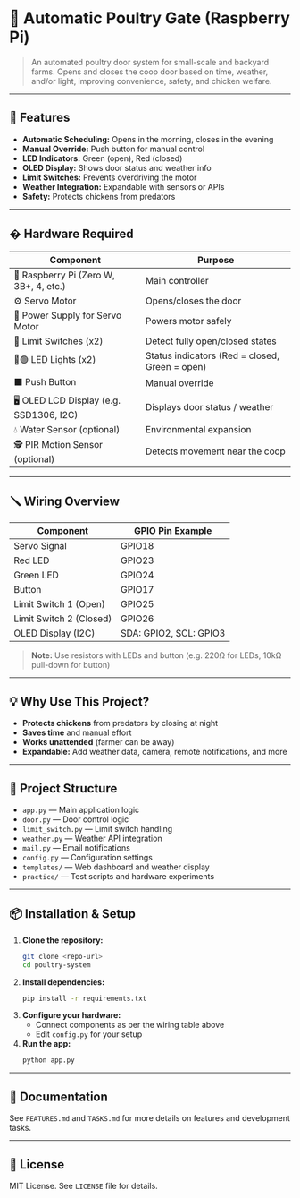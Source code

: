 
# 🐔 Automatic Poultry Gate (Raspberry Pi)

>An automated poultry door system for small-scale and backyard farms. Opens and closes the coop door based on time, weather, and/or light, improving convenience, safety, and chicken welfare.

---

## 🚀 Features

- **Automatic Scheduling:** Opens in the morning, closes in the evening
- **Manual Override:** Push button for manual control
- **LED Indicators:** Green (open), Red (closed)
- **OLED Display:** Shows door status and weather info
- **Limit Switches:** Prevents overdriving the motor
- **Weather Integration:** Expandable with sensors or APIs
- **Safety:** Protects chickens from predators

---

## �️ Hardware Required

| Component                                   | Purpose                                 |
|---------------------------------------------|-----------------------------------------|
| 🧠 Raspberry Pi (Zero W, 3B+, 4, etc.)      | Main controller                         |
| ⚙️ Servo Motor                              | Opens/closes the door                   |
| 🔋 Power Supply for Servo Motor             | Powers motor safely                     |
| 🔘 Limit Switches (x2)                      | Detect fully open/closed states         |
| 🔴🟢 LED Lights (x2)                         | Status indicators (Red = closed, Green = open) |
| ⬛ Push Button                              | Manual override                         |
| 🖥️ OLED LCD Display (e.g. SSD1306, I2C)     | Displays door status / weather          |
| 💧 Water Sensor (optional)                  | Environmental expansion                 |
| 🕵️ PIR Motion Sensor (optional)             | Detects movement near the coop          |

---

## 🪛 Wiring Overview

| Component              | GPIO Pin Example         |
|------------------------|-------------------------|
| Servo Signal           | GPIO18                  |
| Red LED                | GPIO23                  |
| Green LED              | GPIO24                  |
| Button                 | GPIO17                  |
| Limit Switch 1 (Open)  | GPIO25                  |
| Limit Switch 2 (Closed)| GPIO26                  |
| OLED Display (I2C)     | SDA: GPIO2, SCL: GPIO3  |

> **Note:** Use resistors with LEDs and button (e.g. 220Ω for LEDs, 10kΩ pull-down for button)

---

## 💡 Why Use This Project?

- **Protects chickens** from predators by closing at night
- **Saves time** and manual effort
- **Works unattended** (farmer can be away)
- **Expandable:** Add weather data, camera, remote notifications, and more

---

## 📂 Project Structure

- `app.py` — Main application logic
- `door.py` — Door control logic
- `limit_switch.py` — Limit switch handling
- `weather.py` — Weather API integration
- `mail.py` — Email notifications
- `config.py` — Configuration settings
- `templates/` — Web dashboard and weather display
- `practice/` — Test scripts and hardware experiments

---

## 📦 Installation & Setup

1. **Clone the repository:**
	```bash
	git clone <repo-url>
	cd poultry-system
	```
2. **Install dependencies:**
	```bash
	pip install -r requirements.txt
	```
3. **Configure your hardware:**
	- Connect components as per the wiring table above
	- Edit `config.py` for your setup
4. **Run the app:**
	```bash
	python app.py
	```

---

## 📖 Documentation

See `FEATURES.md` and `TASKS.md` for more details on features and development tasks.

---

## 📝 License

MIT License. See `LICENSE` file for details.
